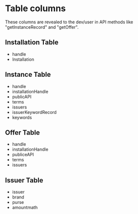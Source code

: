 # Table columns

These columns are revealed to the dev/user in API methods like "getInstanceRecord" and "getOffer".

## Installation Table
- handle
- Installation

## Instance Table
- handle
- installationHandle
- publicAPI
- terms
- issuers
- issuerKeywordRecord
- keywords

## Offer Table
- handle
- installationHandle
- publiceAPI
- terms
- issuers

## Issuer Table
- issuer
- brand
- purse
- amountmath